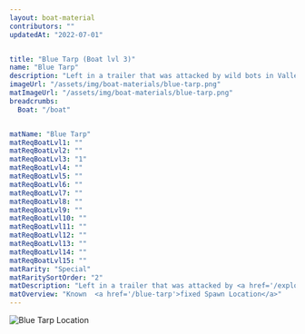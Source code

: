 ```yaml
---
layout: boat-material
contributors: ""
updatedAt: "2022-07-01"


title: "Blue Tarp (Boat lvl 3)"
name: "Blue Tarp"
description: "Left in a trailer that was attacked by wild bots in Valley Floor, Scrapper Coast - Known fixed Spawn Location, check the page for a map"
imageUrl: "/assets/img/boat-materials/blue-tarp.png"
matImageUrl: "/assets/img/boat-materials/blue-tarp.png"
breadcrumbs:
  Boat: "/boat"


matName: "Blue Tarp"
matReqBoatLvl1: ""
matReqBoatLvl2: ""
matReqBoatLvl3: "1"
matReqBoatLvl4: ""
matReqBoatLvl5: ""
matReqBoatLvl6: ""
matReqBoatLvl7: ""
matReqBoatLvl8: ""
matReqBoatLvl9: ""
matReqBoatLvl10: ""
matReqBoatLvl11: ""
matReqBoatLvl12: ""
matReqBoatLvl13: ""
matReqBoatLvl14: ""
matReqBoatLvl15: ""
matRarity: "Special"
matRaritySortOrder: "2"
matDescription: "Left in a trailer that was attacked by <a href='/exploring#wild-bots'>Wild Bots</a> in Valley Floor, <a href='/maps#scrapper-coast'>Scrapper Coast</a> "
matOverview: "Known  <a href='/blue-tarp'>fixed Spawn Location</a>"
---
```



![Blue Tarp Location](https://media.discordapp.net/attachments/877549224324104212/881613495383253032/blue-tarp-loc.jpg)
